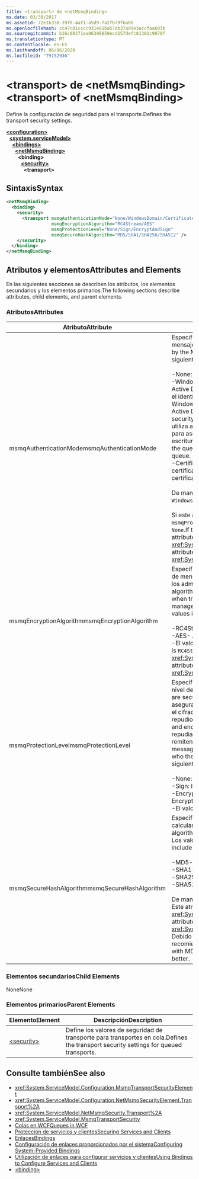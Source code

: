 ```yaml
---
title: <transport> de <netMsmqBinding>
ms.date: 03/30/2017
ms.assetid: 72e1b338-39f0-4af1-a5d9-7a2fb79f6a0b
ms.openlocfilehash: cc47c01cccc931e81ba57ab37ad9e3accfaa693b
ms.sourcegitcommit: b16c00371ea06398859ecd157defc81301c9070f
ms.translationtype: MT
ms.contentlocale: es-ES
ms.lasthandoff: 06/06/2020
ms.locfileid: "79152936"
---
```

# <a name="transport-of-netmsmqbinding"></a><span data-ttu-id="95c23-102">\<transport> de \<netMsmqBinding></span><span class="sxs-lookup"><span data-stu-id="95c23-102">\<transport> of \<netMsmqBinding></span></span>
<span data-ttu-id="95c23-103">Define la configuración de seguridad para el transporte.</span><span class="sxs-lookup"><span data-stu-id="95c23-103">Defines the transport security settings.</span></span>  
  
[**\<configuration>**](../configuration-element.md)\
&nbsp;&nbsp;[**\<system.serviceModel>**](system-servicemodel.md)\
&nbsp;&nbsp;&nbsp;&nbsp;[**\<bindings>**](bindings.md)\
&nbsp;&nbsp;&nbsp;&nbsp;&nbsp;&nbsp;[**\<netMsmqBinding>**](netmsmqbinding.md)\
&nbsp;&nbsp;&nbsp;&nbsp;&nbsp;&nbsp;&nbsp;&nbsp;**\<binding>**\
&nbsp;&nbsp;&nbsp;&nbsp;&nbsp;&nbsp;&nbsp;&nbsp;&nbsp;&nbsp;[**\<security>**](security-of-netmsmqbinding.md)\
&nbsp;&nbsp;&nbsp;&nbsp;&nbsp;&nbsp;&nbsp;&nbsp;&nbsp;&nbsp;&nbsp;&nbsp;**\<transport>**  
  
## <a name="syntax"></a><span data-ttu-id="95c23-104">Sintaxis</span><span class="sxs-lookup"><span data-stu-id="95c23-104">Syntax</span></span>  
  
```xml  
<netMsmqBinding>
  <binding>
    <security>
      <transport msmqAuthenticationMode="None/WindowsDomain/Certificate"
                 msmqEncryptionAlgorithm="RC4Stream/AES"
                 msmqProtectionLevel="None/Sign/EncryptAndSign"
                 msmqSecureHashAlgorithm="MD5/SHA1/SHA256/SHA512" />
    </security>
  </binding>
</netMsmqBinding>
```  
  
## <a name="attributes-and-elements"></a><span data-ttu-id="95c23-105">Atributos y elementos</span><span class="sxs-lookup"><span data-stu-id="95c23-105">Attributes and Elements</span></span>  
 <span data-ttu-id="95c23-106">En las siguientes secciones se describen los atributos, los elementos secundarios y los elementos primarios.</span><span class="sxs-lookup"><span data-stu-id="95c23-106">The following sections describe attributes, child elements, and parent elements.</span></span>  
  
### <a name="attributes"></a><span data-ttu-id="95c23-107">Atributos</span><span class="sxs-lookup"><span data-stu-id="95c23-107">Attributes</span></span>  
  
|<span data-ttu-id="95c23-108">Atributo</span><span class="sxs-lookup"><span data-stu-id="95c23-108">Attribute</span></span>|<span data-ttu-id="95c23-109">Descripción</span><span class="sxs-lookup"><span data-stu-id="95c23-109">Description</span></span>|  
|---------------|-----------------|  
|<span data-ttu-id="95c23-110">msmqAuthenticationMode</span><span class="sxs-lookup"><span data-stu-id="95c23-110">msmqAuthenticationMode</span></span>|<span data-ttu-id="95c23-111">Especifica cómo el transporte de MSMQ debe autenticar el mensaje.</span><span class="sxs-lookup"><span data-stu-id="95c23-111">Specifies how the message must be authenticated by the MSMQ transport.</span></span> <span data-ttu-id="95c23-112">Los valores válidos incluyen los siguientes:</span><span class="sxs-lookup"><span data-stu-id="95c23-112">Valid values include the following:</span></span><br /><br /> <span data-ttu-id="95c23-113">-None: sin autenticación.</span><span class="sxs-lookup"><span data-stu-id="95c23-113">-   None: No authentication.</span></span><br /><span data-ttu-id="95c23-114">-WindowsDomain: el mecanismo de autenticación usa Active Directory para recuperar el certificado X. 509 para el identificador de seguridad asociado al mensaje.</span><span class="sxs-lookup"><span data-stu-id="95c23-114">-   WindowsDomain: The authentication mechanism uses Active Directory to retrieve the X.509 certificate for the security identifier associated with the message.</span></span> <span data-ttu-id="95c23-115">Esto se utiliza a continuación para comprobar el ACL de la cola para asegurarse que el usuario tiene el permiso de escritura para la cola.</span><span class="sxs-lookup"><span data-stu-id="95c23-115">This is then used to check the ACL of the queue to ensure the user has write permission for the queue.</span></span><br /><span data-ttu-id="95c23-116">-Certificate: el canal recupera el certificado del almacén de certificados.</span><span class="sxs-lookup"><span data-stu-id="95c23-116">-   Certificate: The channel retrieves the certificate from the certificate store.</span></span><br /><br /> <span data-ttu-id="95c23-117">De manera predeterminada, es `WindowsDomain`.</span><span class="sxs-lookup"><span data-stu-id="95c23-117">The default is `WindowsDomain`.</span></span><br /><br /> <span data-ttu-id="95c23-118">Si este atributo se establece en `None`, el atributo `msmqProtectionLevel` también debe establecerse como `None`.</span><span class="sxs-lookup"><span data-stu-id="95c23-118">If this attribute is set to `None`, the `msmqProtectionLevel` attribute must also be set to `None`.</span></span> <span data-ttu-id="95c23-119">Este atributo es del tipo <xref:System.ServiceModel.MsmqAuthenticationMode>.</span><span class="sxs-lookup"><span data-stu-id="95c23-119">This attribute is of type <xref:System.ServiceModel.MsmqAuthenticationMode></span></span>|  
|<span data-ttu-id="95c23-120">msmqEncryptionAlgorithm</span><span class="sxs-lookup"><span data-stu-id="95c23-120">msmqEncryptionAlgorithm</span></span>|<span data-ttu-id="95c23-121">Especifica el algoritmo que se va a utilizar para el cifrado de mensajes en la conexión al transferir los mensajes entre los administradores de la cola de mensajes.</span><span class="sxs-lookup"><span data-stu-id="95c23-121">Specifies the algorithm to be used for message encryption on the wire when transferring messages between message queue managers.</span></span> <span data-ttu-id="95c23-122">Los valores válidos incluyen los siguientes:</span><span class="sxs-lookup"><span data-stu-id="95c23-122">Valid values include the following:</span></span><br /><br /> <span data-ttu-id="95c23-123">-RC4Stream</span><span class="sxs-lookup"><span data-stu-id="95c23-123">-   RC4Stream</span></span><br /><span data-ttu-id="95c23-124">-AES</span><span class="sxs-lookup"><span data-stu-id="95c23-124">-   AES</span></span><br /><span data-ttu-id="95c23-125">-El valor predeterminado es `RC4Stream` .</span><span class="sxs-lookup"><span data-stu-id="95c23-125">-   The default value is `RC4Stream`.</span></span> <span data-ttu-id="95c23-126">Este atributo es del tipo <xref:System.ServiceModel.MsmqEncryptionAlgorithm>.</span><span class="sxs-lookup"><span data-stu-id="95c23-126">This attribute is of type <xref:System.ServiceModel.MsmqEncryptionAlgorithm>.</span></span>|  
|<span data-ttu-id="95c23-127">msmqProtectionLevel</span><span class="sxs-lookup"><span data-stu-id="95c23-127">msmqProtectionLevel</span></span>|<span data-ttu-id="95c23-128">Especifica la manera en que los mensajes se protegen en el nivel de transporte de MSMQ.</span><span class="sxs-lookup"><span data-stu-id="95c23-128">Specifies the way messages are secured at the level of the MSMQ transport.</span></span> <span data-ttu-id="95c23-129">El cifrado asegura la integridad del mensaje, mientras que la firma y el cifrado aseguran la integridad del mensaje y el no repudio.</span><span class="sxs-lookup"><span data-stu-id="95c23-129">Encryption ensures message integrity, while sign and encrypt ensures both message integrity and non-repudiation.</span></span> <span data-ttu-id="95c23-130">Es decir, el mensaje procede realmente del remitente y el remitente es quien dicen ser.</span><span class="sxs-lookup"><span data-stu-id="95c23-130">That is, the message indeed came from the sender and the sender is who they say they are.</span></span> <span data-ttu-id="95c23-131">Los valores válidos incluyen los siguientes:</span><span class="sxs-lookup"><span data-stu-id="95c23-131">Valid values include the following:</span></span><br /><br /> <span data-ttu-id="95c23-132">-None: sin protección.</span><span class="sxs-lookup"><span data-stu-id="95c23-132">-   None: No protection.</span></span><br /><span data-ttu-id="95c23-133">-Sign: los mensajes se firman.</span><span class="sxs-lookup"><span data-stu-id="95c23-133">-   Sign: Messages are signed.</span></span><br /><span data-ttu-id="95c23-134">-EncryptAndSign: los mensajes se cifran y firman.</span><span class="sxs-lookup"><span data-stu-id="95c23-134">-   EncryptAndSign: Messages are encrypted and signed.</span></span><br /><span data-ttu-id="95c23-135">-El valor predeterminado es `Sign` .</span><span class="sxs-lookup"><span data-stu-id="95c23-135">-   The default is `Sign`.</span></span>|  
|<span data-ttu-id="95c23-136">msmqSecureHashAlgorithm</span><span class="sxs-lookup"><span data-stu-id="95c23-136">msmqSecureHashAlgorithm</span></span>|<span data-ttu-id="95c23-137">Especifica el algoritmo hash que se va a utilizar para calcular la síntesis del mensaje.</span><span class="sxs-lookup"><span data-stu-id="95c23-137">Specifies the hash algorithm to be used for computing the message digest.</span></span> <span data-ttu-id="95c23-138">Los valores válidos incluyen los siguientes:</span><span class="sxs-lookup"><span data-stu-id="95c23-138">Valid values include the following:</span></span><br /><br /> <span data-ttu-id="95c23-139">-MD5</span><span class="sxs-lookup"><span data-stu-id="95c23-139">-   MD5</span></span><br /><span data-ttu-id="95c23-140">-SHA1</span><span class="sxs-lookup"><span data-stu-id="95c23-140">-   SHA1</span></span><br /><span data-ttu-id="95c23-141">-SHA256</span><span class="sxs-lookup"><span data-stu-id="95c23-141">-   SHA256</span></span><br /><span data-ttu-id="95c23-142">-SHA512</span><span class="sxs-lookup"><span data-stu-id="95c23-142">-   SHA512</span></span><br /><br /> <span data-ttu-id="95c23-143">De manera predeterminada, es `SHA1`.</span><span class="sxs-lookup"><span data-stu-id="95c23-143">The default is `SHA1`.</span></span> <span data-ttu-id="95c23-144">Este atributo es del tipo <xref:System.ServiceModel.MsmqSecureHashAlgorithm>.</span><span class="sxs-lookup"><span data-stu-id="95c23-144">This attribute is of type <xref:System.ServiceModel.MsmqSecureHashAlgorithm>.</span></span><br><span data-ttu-id="95c23-145">Debido a problemas de colisión con MD5 y SHA1, Microsoft recomienda SHA256 o superior.</span><span class="sxs-lookup"><span data-stu-id="95c23-145">Due to collision problems with MD5 and SHA1, Microsoft recommends SHA256 or better.</span></span>|  
  
### <a name="child-elements"></a><span data-ttu-id="95c23-146">Elementos secundarios</span><span class="sxs-lookup"><span data-stu-id="95c23-146">Child Elements</span></span>  
 <span data-ttu-id="95c23-147">None</span><span class="sxs-lookup"><span data-stu-id="95c23-147">None</span></span>  
  
### <a name="parent-elements"></a><span data-ttu-id="95c23-148">Elementos primarios</span><span class="sxs-lookup"><span data-stu-id="95c23-148">Parent Elements</span></span>  
  
|<span data-ttu-id="95c23-149">Elemento</span><span class="sxs-lookup"><span data-stu-id="95c23-149">Element</span></span>|<span data-ttu-id="95c23-150">Descripción</span><span class="sxs-lookup"><span data-stu-id="95c23-150">Description</span></span>|  
|-------------|-----------------|  
|[\<security>](security-of-netmsmqbinding.md)|<span data-ttu-id="95c23-151">Define los valores de seguridad de transporte para transportes en cola.</span><span class="sxs-lookup"><span data-stu-id="95c23-151">Defines the transport security settings for queued transports.</span></span>|  
  
## <a name="see-also"></a><span data-ttu-id="95c23-152">Consulte también</span><span class="sxs-lookup"><span data-stu-id="95c23-152">See also</span></span>

- <xref:System.ServiceModel.Configuration.MsmqTransportSecurityElement>
- <xref:System.ServiceModel.Configuration.NetMsmqSecurityElement.Transport%2A>
- <xref:System.ServiceModel.NetMsmqSecurity.Transport%2A>
- <xref:System.ServiceModel.MsmqTransportSecurity>
- [<span data-ttu-id="95c23-153">Colas en WCF</span><span class="sxs-lookup"><span data-stu-id="95c23-153">Queues in WCF</span></span>](../../../wcf/feature-details/queues-in-wcf.md)
- [<span data-ttu-id="95c23-154">Protección de servicios y clientes</span><span class="sxs-lookup"><span data-stu-id="95c23-154">Securing Services and Clients</span></span>](../../../wcf/feature-details/securing-services-and-clients.md)
- [<span data-ttu-id="95c23-155">Enlaces</span><span class="sxs-lookup"><span data-stu-id="95c23-155">Bindings</span></span>](../../../wcf/bindings.md)
- [<span data-ttu-id="95c23-156">Configuración de enlaces proporcionados por el sistema</span><span class="sxs-lookup"><span data-stu-id="95c23-156">Configuring System-Provided Bindings</span></span>](../../../wcf/feature-details/configuring-system-provided-bindings.md)
- [<span data-ttu-id="95c23-157">Utilización de enlaces para configurar servicios y clientes</span><span class="sxs-lookup"><span data-stu-id="95c23-157">Using Bindings to Configure Services and Clients</span></span>](../../../wcf/using-bindings-to-configure-services-and-clients.md)
- [\<binding>](bindings.md)

